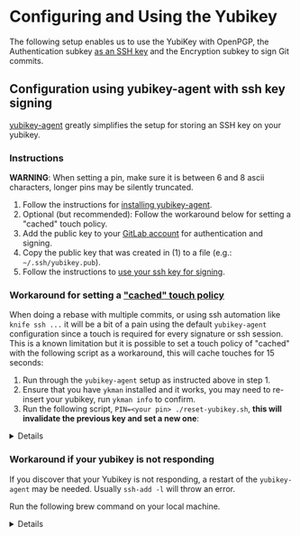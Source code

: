 # Configuring and Using the Yubikey

The following setup enables us to use the YubiKey with OpenPGP, the Authentication subkey [as an SSH key](https://developers.yubico.com/PGP/SSH_authentication/) and the Encryption subkey to sign Git commits.

## Configuration using yubikey-agent with ssh key signing

[yubikey-agent](https://github.com/FiloSottile/yubikey-agent) greatly simplifies the setup for storing an SSH key on your yubikey.

### Instructions

**WARNING**: When setting a pin, make sure it is between 6 and 8 ascii characters, longer pins may be silently truncated.

1. Follow the instructions for [installing yubikey-agent](https://github.com/FiloSottile/yubikey-agent#installation).
1. Optional (but recommended): Follow the workaround below for setting a "cached" touch policy.
1. Add the public key to your [GitLab account](https://gitlab.com/-/profile/keys) for authentication and signing.
1. Copy the public key that was created in (1) to a file (e.g.: `~/.ssh/yubikey.pub`).
1. Follow the instructions to [use your ssh key for signing](https://docs.gitlab.com/ee/user/project/repository/ssh_signed_commits/#configure-git-to-sign-commits-with-your-ssh-key).

### Workaround for setting a ["cached" touch policy](https://docs.yubico.com/yesdk/users-manual/application-piv/pin-touch-policies.html)

When doing a rebase with multiple commits, or using ssh automation like `knife ssh ...` it will be a bit of a pain using the default `yubikey-agent` configuration since a touch is required for every signature or ssh session.
This is a known limitation but it is possible to set a touch policy of "cached" with the following script as a workaround, this will cache touches for 15 seconds:

1. Run through the `yubikey-agent` setup as instructed above in step 1.
1. Ensure that you have `ykman` installed and it works, you may need to re-insert your yubikey, run `ykman info` to confirm.
1. Run the following script, `PIN=<your pin> ./reset-yubikey.sh`, **this will invalidate the previous key and set a new one**:

<details>

```bash
#!/usr/bin/env bash

# Resets yubikey with a cached touch policy, cribbed from
# https://github.com/FiloSottile/yubikey-agent/issues/95#issuecomment-904101391

set -e

PIN=${PIN:-000000}

read -rp "THIS WILL RESET YOUR YUBIKEY WITH PIN=$PIN, type "CTRL+C" to cancel"

# Reset PIV module
ykman piv reset -f

# Using PIN $PIN just for the sake of example, ofc.
ykman piv access change-pin -P 123456 -n $PIN
# Set the same PUK
ykman piv access change-puk -p 12345678 -n $PIN
# Store management key on the device, protect by pin
ykman piv access change-management-key -P $PIN -p

# Generate a key in slot 9a
ykman piv keys generate --pin=$PIN -a ECCP256 --pin-policy=ONCE --touch-policy=CACHED 9a /var/tmp/pkey.pub
# Generate cert
ykman piv certificates generate --subject="CN=SSH Name+O=yubikey-agent+OU=0.1.5" --valid-days=10950  9a /var/tmp/pkey.pub

# Read the public key and use it as you normally would
ssh-add -L
```

</details>

### Workaround if your yubikey is not responding

If you discover that your Yubikey is not responding, a restart of the `yubikey-agent` may be needed. Usually `ssh-add -l` will throw an error.

Run the following brew command on your local machine.

<details>

```
brew services restart yubikey-agent
```

We suspect that this is impacting only macbook / OSX users.
